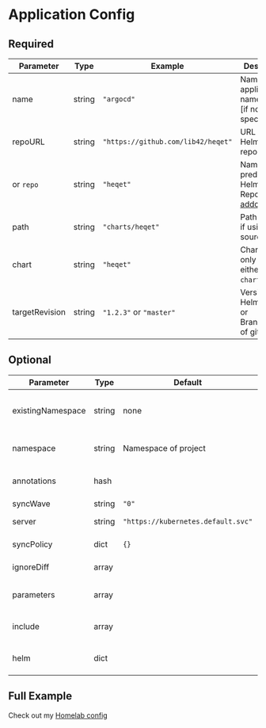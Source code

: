 # Application Config
## Required

| Parameter | Type   | Example | Description |
|-----------|--------|---------|-------------|
| name      | string | `"argocd"`                         | Name of your application & namespace [if not specified] | 
| repoURL   | string | `"https://github.com/lib42/heqet"` | URL to git or Helmchart repo |      
| or `repo` | string | `"heqet"`                          | Name of a predefinied Helm/Git-Repo [see addons/repos](/heqet/addons/repos/) |      
| path      | string | `"charts/heqet"`                   | Path to chart if using git as source repo |
| chart     | string | `"heqet"`                          | Chart name [ only use either `path` or `chart` ] |
| targetRevision | string | `"1.2.3"` or `"master"`       | Version of Helm-Chart or Branch/Tag of git |

## Optional 

| Parameter         | Type   | Default | Example | Description |
|-------------------|--------|---------|---------|-------------|
| existingNamespace | string | none | `"default"` | Don't create namespace, instead use an existing one |
| namespace         | string | Namespace of project | `"superns"` | Name of application namespace |
| annotations       | hash   |         | `my.anno.org/stuff: is-awesome` | Kubernetes Resource annotations |
| syncWave          | string | `"0"`    | `"-2" | ArgoCD SyncWave | 
| server            | string | `"https://kubernetes.default.svc"` | `https://my.external.cluster:8443` | K8s Cluster to deploy to |
| syncPolicy        | dict   | `{}` | See [values.yaml](https://github.com/lib42/heqet/blob/v3/charts/heqet/values.yaml#L12) | ArgoCD automatic syncPolicy |
| ignoreDiff        | array  |     | See ArgoCD docs | ArgoCD [ignoreDifferences](https://argoproj.github.io/argo-cd/user-guide/diffing/)
| parameters        | array  |     |- name: ingress.host<br>value: awesome.url | Parameters override values of app |
| include           | array  |     | - value-snippet  | Include a values snippet from `resources/snippets` |
| helm              | dict   |     |helm:<br>  skipCrds: true | Set all options for ArgoCD's [helm argument](https://argo-cd.readthedocs.io/en/stable/user-guide/helm/) |

## Full Example

Check out my [Homelab config](https://github.com/nold360/hive-apps)
